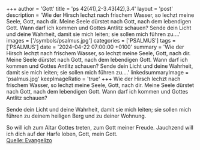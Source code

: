 +++
author = 'Gott'
title = 'ps 42(41),2-3.43(42),3.4'
layout = 'post'
description = 'Wie der Hirsch lechzt nach frischem Wasser,  so lechzt meine Seele, Gott, nach dir. Meine Seele dürstet nach Gott, nach dem lebendigen Gott. Wann darf ich kommen und Gottes Antlitz schauen?  Sende dein Licht und deine Wahrheit, damit sie mich leiten; sie sollen mich führen zu....'
images = ['/symbols/psalmus.jpg']
categories = ['PSALMUS']
tags = ['PSALMUS']
date = '2024-04-22 07:00:00 +0100'
summary = 'Wie der Hirsch lechzt nach frischem Wasser,  so lechzt meine Seele, Gott, nach dir. Meine Seele dürstet nach Gott, nach dem lebendigen Gott. Wann darf ich kommen und Gottes Antlitz schauen?  Sende dein Licht und deine Wahrheit, damit sie mich leiten; sie sollen mich führen zu....'
linkedsummaryImage = 'psalmus.jpg'
keepImageRatio = 'true'
+++
Wie der Hirsch lechzt nach frischem Wasser, 
so lechzt meine Seele, Gott, nach dir.
Meine Seele dürstet nach Gott, nach dem lebendigen Gott.
Wann darf ich kommen und Gottes Antlitz schauen?

Sende dein Licht und deine Wahrheit,
damit sie mich leiten;
sie sollen mich führen zu deinem heiligen Berg
und zu deiner Wohnung.<!--more-->

So will ich zum Altar Gottes treten,
zum Gott meiner Freude.
Jauchzend will ich dich auf der Harfe loben,
Gott, mein Gott.<br> [Quelle: Evangelizo](https://evangeliumtagfuertag.org/DE/gospel)